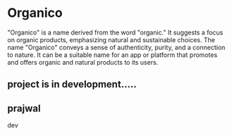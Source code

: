 # Organico
"Organico" is a name derived from the word "organic." It suggests a focus on organic products, emphasizing natural and sustainable choices. The name "Organico" conveys a sense of authenticity, purity, and a connection to nature. It can be a suitable name for an app or platform that promotes and offers organic and natural products to its users.
## project is in development.....
## prajwal
dev
